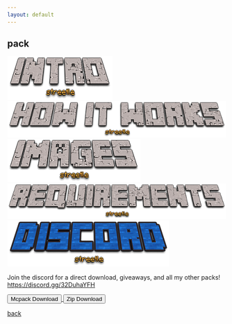 ```yaml
---
layout: default
---
```


## pack

<img src="/all/intro.png" alt="intro">



<img src="/all/how.png" alt="howitworks">



<img src="/all/images.png" alt="images">



<img src="/all/req.png" alt="requirements">



<img src="/all/discord.png" alt="discord">

Join the discord for a direct download, giveaways, and all my other packs!
https://discord.gg/32DuhaYFH

<a href="/pack/longer-swords-mcpack.mcpack" download="longer-swords-mcpack"> 
<button type="button">Mcpack Download</button> 
</a>

<a href="/pack/longer-swords-zip.zip" download="longer-swords-zip"> 
<button type="button">Zip Download</button> 
</a>

[back](./)
<head>
<script async src="https://pagead2.googlesyndication.com/pagead/js/adsbygoogle.js?client=ca-pub-5850853284840895"
     crossorigin="anonymous"></script>
</head>
